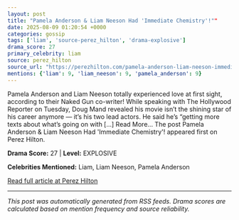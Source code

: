 ```yaml
---
layout: post
title: "Pamela Anderson & Liam Neeson Had 'Immediate Chemistry'!""
date: 2025-08-09 01:20:54 +0000
categories: gossip
tags: ['liam', 'source-perez_hilton', 'drama-explosive']
drama_score: 27
primary_celebrity: liam
source: perez_hilton
source_url: "https://perezhilton.com/pamela-anderson-liam-neeson-immediate-chemistry-naked-gun/""
mentions: {'liam': 9, 'liam_neeson': 9, 'pamela_anderson': 9}
---
```


Pamela Anderson and Liam Neeson totally experienced love at first sight, according to their Naked Gun co-writer! While speaking with The Hollywood Reporter on Tuesday, Doug Mand revealed his movie isn’t the shining star of his career anymore — it’s his two lead actors. He said he’s “getting more texts about what’s going on with [...] Read More... The post Pamela Anderson & Liam Neeson Had 'Immediate Chemistry'! appeared first on Perez Hilton.

**Drama Score:** 27 | **Level:** EXPLOSIVE

**Celebrities Mentioned:** Liam, Liam Neeson, Pamela Anderson

[Read full article at Perez Hilton](https://perezhilton.com/pamela-anderson-liam-neeson-immediate-chemistry-naked-gun/)

---
*This post was automatically generated from RSS feeds. Drama scores are calculated based on mention frequency and source reliability.*
